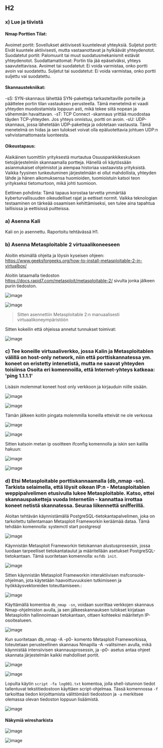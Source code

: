 ## H2

### x) Lue ja tiivistä

#### Nmap Porttien Tilat:

Avoimet portit: Sovellukset aktiivisesti kuuntelevat yhteyksiä.
Suljetut portit: Eivät kuuntele aktiivisesti, mutta vastaanottavat ja hylkäävät yhteydenotot.
Suodatetut portit: Palomuurit tai muut suodatusmekanismit estävät yhteydenotot.
Suodattamattomat: Portin tila jää epäselväksi, yhteys saavutettavissa.
Avoimet tai suodatetut: Ei voida varmistaa, onko portti avoin vai suodatettu.
Suljetut tai suodatetut: Ei voida varmistaa, onko portti suljettu vai suodatettu.

#### Skannaustekniikat:

-sS: SYN-skannaus lähettää SYN-paketteja tarkasteltaville porteille ja päättelee portin tilan vastauksen perusteella. Tämä menetelmä ei vaadi yhteyden muodostamista loppuun asti, mikä tekee siitä nopean ja vähemmän havaittavan.
-sT: TCP Connect -skannaus yrittää muodostaa täyden TCP-yhteyden. Jos yhteys onnistuu, portti on avoin.
-sU: UDP-skannaus, jossa lähetetään UDP-paketteja ja odotetaan vastausta. Tämä menetelmä on hidas ja sen tulokset voivat olla epäluotettavia johtuen UDP:n vahvistamattomasta luonteesta.

#### Oikeustapaus:
Alaikäinen tuomittiin yrityksestä murtautua Osuuspankkikeskuksen tietojärjestelmiin skannaamalla portteja. Hänellä oli käytössään asianmukaiset ohjelmistot ja aiempaa historiaa vastaavista yrityksistä. Vaikka fyysinen tunkeutuminen järjestelmään ei ollut mahdollista, yhteyden lähde ja hänen aikomuksensa huomioiden, tuomioistuin katsoi teon yritykseksi tietomurtoon, mikä johti tuomioon.

Eettinen pohdinta:
Tämä tapaus korostaa tarvetta ymmärtää kyberturvallisuuden oikeudelliset rajat ja eettiset normit. Vaikka teknologian testaaminen on tärkeää osaamisen kehittämiseksi, sen tulee aina tapahtua laillisissa ja eettisissä puitteissa.

### a) Asenna Kali

Kali on jo asennettu. Raportoitu tehtävässä H1.

### b) Asenna Metasploitable 2 virtuaalikoneeseen

Aloitin etsimällä ohjeita ja löysin kyseisen ohjeen: https://www.geeksforgeeks.org/how-to-install-metasploitable-2-in-virtualbox/

Aloitin lataamalla tiedoston https://docs.rapid7.com/metasploit/metasploitable-2/ sivulta jonka jälkeen purin tiedoston.

![image](https://github.com/vilikaihola/Tunkeutumistestaus/assets/148875596/a5a40876-da5d-40b7-82b0-21489e549e46)

![image](https://github.com/vilikaihola/Tunkeutumistestaus/assets/148875596/183f4395-ff12-4584-b6d9-43e16c71f555)

> Sitten asennettiin Metasploitable 2:n manuaalisesti virtuaalikoneympäristöön

Sitten kokeilin että ohjeissa annetut tunnukset toimivat:

![image](https://github.com/vilikaihola/Tunkeutumistestaus/assets/148875596/562c5c30-37ef-4920-a449-7654d4135a1d)

### c) Tee koneille virtuaaliverkko, jossa Kalin ja Metasploitablen välillä on host-only network, niin että porttiskannatessa ym. koneet on eristetty intenetistä, mutta ne saavat yhteyden toisiinsa Osoita eri komennoilla, että Internet-yhteys katkeaa: 'ping 1.1.1.1'

Lisäsin molemmat koneet host only verkkoon ja kirjauduin niille sisään.

![image](https://github.com/vilikaihola/Tunkeutumistestaus/assets/148875596/ccd5be2c-91a1-407c-88b6-1e5748a0aca4)


![image](https://github.com/vilikaihola/Tunkeutumistestaus/assets/148875596/ec792c24-d4ae-4724-a851-f64085b61fac)

Tämän jälkeen koitin pingata molemmilla koneilla etteivät ne ole verkossa

![image](https://github.com/vilikaihola/Tunkeutumistestaus/assets/148875596/dc9f5ac0-442e-4a2d-9a18-c46be9a071aa)

![image](https://github.com/vilikaihola/Tunkeutumistestaus/assets/148875596/37feb024-a313-45d6-9aca-131ce18ea255)

Sitten katsoin metan ip osoitteen ifconfig komennolla ja iskin sen kalilla hakuun:

![image](https://github.com/vilikaihola/Tunkeutumistestaus/assets/148875596/2b6784b0-8f9b-45ac-89eb-e12a7dde929f)

![image](https://github.com/vilikaihola/Tunkeutumistestaus/assets/148875596/c7df1708-0170-485c-8846-84ccbee0a60c)

### d) Etsi Metasploitable porttiskannaamalla (db_nmap -sn). Tarkista selaimella, että löysit oikean IP:n - Metasploitablen weppipalvelimen etusivulla lukee Metasploitable. Katso, ettei skannauspaketteja vuoda Internetiin - kannattaa irrottaa koneet netistä skannatessa. Seuraa liikennettä snifferillä.

Aloitan tehtävän käynnistämällä PostgreSQL-tietokantapalvelimen, joka on tarkoitettu tallentamaan Metasploit Frameworkin keräämää dataa. Tämä tehdään komennolla: systemctl start postgresql

![image](https://github.com/vilikaihola/Tunkeutumistestaus/assets/148875596/b2c65245-8a76-40a5-83ee-25db3853fa95)

Käynnistän Metasploit Frameworkin tietokannan alustusprosessin, jossa luodaan tarpeelliset tietokantataulut ja määritellään asetukset PostgreSQL-tietokantaan. Tämä suoritetaan komennolla: `msfdb init`.

![image](https://github.com/vilikaihola/Tunkeutumistestaus/assets/148875596/135666dd-2e1e-4c88-86d2-91c264275659)

Sitten käynnistän Metasploit Frameworkin interaktiivisen msfconsole-ohjelman, jota käytetään haavoittuvuuksien tutkimiseen ja hyökkäysvektoreiden toteuttamiseen.:

![image](https://github.com/vilikaihola/Tunkeutumistestaus/assets/148875596/d1233e1e-1a9c-4fde-8261-e8ba8e78b467)

Käyttämällä komentoa `db_nmap -sn`, voidaan suorittaa verkkojen skannaus Nmap-ohjelmiston avulla, ja sen jälkeeskannauksen tulokset kirjataan Metasploitin hallinnoimaan tietokantaan, ottaen kohteeksi määritetyn IP-osoitealueen.

![image](https://github.com/vilikaihola/Tunkeutumistestaus/assets/148875596/367e8bb5-9d68-4af5-8956-eab3fb3cf025)

Kun suoritetaan db_nmap -A -p0- komento Metasploit Frameworkissa, toteutetaan perusteellinen skannaus Nmapilla -A -valitsimen avulla, mikä käynnistää intensiivisen skannausprosessin, ja -p0- asetus antaa ohjeet skannata järjestelmän kaikki mahdolliset portit.

![image](https://github.com/vilikaihola/Tunkeutumistestaus/assets/148875596/e9464acc-26dd-4340-91b6-d3547df38c36)

![image](https://github.com/vilikaihola/Tunkeutumistestaus/assets/148875596/b3ebe765-2956-437c-8077-158be51759d1)

Lopulta käytin `script -fa log001.txt` komentoa, jolla shell-istunnon tiedot tallentuvat tekstitiedostoon käyttäen script-ohjelmaa. Tässä komennossa `-f` tarkoittaa tiedon kirjoittamista välittömästi tiedostoon ja `-a` merkitsee olemassa olevan tiedoston loppuun lisäämistä.

![image](https://github.com/vilikaihola/Tunkeutumistestaus/assets/148875596/3b0a8576-bc5f-4c89-b36a-94e3aa40bf2f)

#### Näkymiä wiresharkista

![image](https://github.com/vilikaihola/Tunkeutumistestaus/assets/148875596/8c4eb175-62e1-4a89-b695-c481ff270582)

![image](https://github.com/vilikaihola/Tunkeutumistestaus/assets/148875596/88fc7265-3c13-4c50-9d1d-ecf2887ee211)

